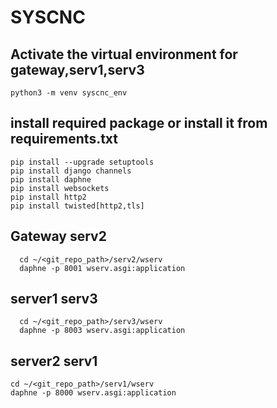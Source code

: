 
# SYSCNC

## Activate the virtual environment for gateway,serv1,serv3
```
python3 -m venv syscnc_env
```
## install required package or install it from requirements.txt
  ```
  pip install --upgrade setuptools
  pip install django channels
  pip install daphne
  pip install websockets
  pip install http2
  pip install twisted[http2,tls]
  ```
## Gateway serv2
```
  cd ~/<git_repo_path>/serv2/wserv
  daphne -p 8001 wserv.asgi:application
```
## server1 serv3
```
  cd ~/<git_repo_path>/serv3/wserv
  daphne -p 8003 wserv.asgi:application
```

## server2 serv1
```
cd ~/<git_repo_path>/serv1/wserv
daphne -p 8000 wserv.asgi:application
```


